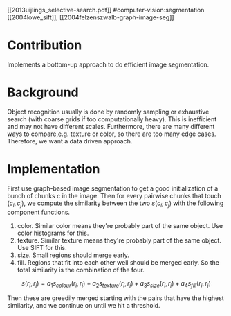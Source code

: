 [[2013uijlings_selective-search.pdf]] 
#computer-vision:segmentation
[[2004lowe_sift]], [[2004felzenszwalb-graph-image-seg]] 

# Contribution 

   Implements a bottom-up approach to do efficient image segmentation. 

# Background 
   
   Object recognition usually is done by randomly sampling or exhaustive search (with coarse grids if too computationally heavy). This is inefficient and may not have different scales. Furthermore, there are many different ways to compare,e.g. texture or color, so there are too many edge cases. Therefore, we want a data driven approach. 

# Implementation 

   First use graph-based image segmentation to get a good initialization of a bunch of chunks $c$ in the image. Then for every pairwise chunks that touch $(c_i, c_j)$, we compute the similarity between the two $s(c_i, c_j)$ with the following component functions. 
   1. color. Similar color means they're probably part of the same object. Use color histograms for this. 
   2. texture. Similar texture means they're probably part of the same object. Use SIFT for this. 
   3. size. Small regions should merge early. 
   4. fill. Regions that fit into each other well should be merged early. 
   So the total similarity is the combination of the four. 

   $$
      s(r_i, r_j) = a_1 s_{colour}(r_i, r_j) + a_2 s_{texture}(r_i, r_j) + a_3 s_{size}(r_i, r_j) + a_4 s_{fill}(r_i, r_j)
   $$

   Then these are greedily merged starting with the pairs that have the highest similarity, and we continue on until we hit a threshold. 
